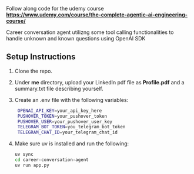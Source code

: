 Follow along code for the udemy course **https://www.udemy.com/course/the-complete-agentic-ai-engineering-course/**

Career conversation agent utilizng some tool calling functionalities to handle unknown and known questions using OpenAI SDK


## Setup Instructions

1. Clone the repo.
2. Under **me** directory, upload your LinkedIn pdf file as **Profile.pdf** and a summary.txt file describing yourself.
3. Create an .env file with the following variables:

   ```bash
    OPENAI_API_KEY=your_api_key_here
    PUSHOVER_TOKEN=your_pushover_token
    PUSHOVER_USER=your_pushover_user_key
    TELEGRAM_BOT_TOKEN=you_telegram_bot_token
    TELEGRAM_CHAT_ID=your_telegram_chat_id
   ```

4. Make sure uv is installed and run the following:
   ```bash
   uv sync
   cd career-conversation-agent
   uv run app.py
   ```

